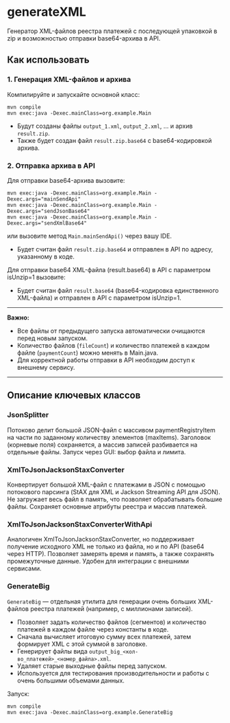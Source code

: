 # generateXML

Генератор XML-файлов реестра платежей с последующей упаковкой в zip и возможностью отправки base64-архива в API.

## Как использовать

### 1. Генерация XML-файлов и архива

Компилируйте и запускайте основной класс:

```
mvn compile
mvn exec:java -Dexec.mainClass=org.example.Main
```

- Будут созданы файлы `output_1.xml`, `output_2.xml`, ... и архив `result.zip`.
- Также будет создан файл `result.zip.base64` с base64-кодировкой архива.

### 2. Отправка архива в API

Для отправки base64-архива вызовите:

```
mvn exec:java -Dexec.mainClass=org.example.Main -Dexec.args="mainSendApi"
mvn exec:java -Dexec.mainClass=org.example.Main -Dexec.args="sendJsonBase64"
mvn exec:java -Dexec.mainClass=org.example.Main -Dexec.args="sendXmlBase64"
```

или вызовите метод `Main.mainSendApi()` через вашу IDE.

- Будет считан файл `result.zip.base64` и отправлен в API по адресу, указанному в коде.

Для отправки base64 XML-файла (result.base64) в API с параметром isUnzip=1 вызовите:

- Будет считан файл `result.base64` (base64-кодировка единственного XML-файла) и отправлен в API с параметром isUnzip=1.

---

**Важно:**
- Все файлы от предыдущего запуска автоматически очищаются перед новым запуском.
- Количество файлов (`fileCount`) и количество платежей в каждом файле (`paymentCount`) можно менять в Main.java.
- Для корректной работы отправки в API необходим доступ к внешнему сервису.

---

## Описание ключевых классов

### JsonSplitter
Потоково делит большой JSON-файл с массивом paymentRegistryItem на части по заданному количеству элементов (maxItems). Заголовок (корневые поля) сохраняется, а массив записей разбивается на отдельные файлы. Запуск через GUI: выбор файла и лимита.

### XmlToJsonJacksonStaxConverter
Конвертирует большой XML-файл с платежами в JSON с помощью потокового парсинга (StAX для XML и Jackson Streaming API для JSON). Не загружает весь файл в память, что позволяет обрабатывать большие файлы. Сохраняет основные атрибуты реестра и массив платежей.

### XmlToJsonJacksonStaxConverterWithApi
Аналогичен XmlToJsonJacksonStaxConverter, но поддерживает получение исходного XML не только из файла, но и по API (base64 через HTTP). Позволяет замерять время и память, а также сохранять промежуточные данные. Удобен для интеграции с внешними сервисами.

### GenerateBig

`GenerateBig` — отдельная утилита для генерации очень больших XML-файлов реестра платежей (например, с миллионами записей). 

- Позволяет задать количество файлов (сегментов) и количество платежей в каждом файле через константы в коде.
- Сначала вычисляет итоговую сумму всех платежей, затем формирует XML с этой суммой в заголовке.
- Генерирует файлы вида `output_big_<кол-во_платежей>_<номер_файла>.xml`.
- Удаляет старые выходные файлы перед запуском.
- Используется для тестирования производительности и работы с очень большими объемами данных.

Запуск:
```
mvn compile
mvn exec:java -Dexec.mainClass=org.example.GenerateBig
```
